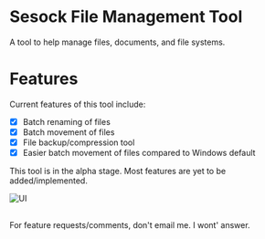 # Sesock File Management Tool
A tool to help manage files, documents, and file systems. 

# Features

Current features of this tool include:
- [x] Batch renaming of files
- [x] Batch movement of files
- [x] File backup/compression tool
- [x] Easier batch movement of files compared to Windows default 

This tool is in the alpha stage. Most features are yet to be added/implemented. 

![UI](https://imgur.com/qRAKRyr.png)

##

For feature requests/comments, don't email me. I wont' answer. 
